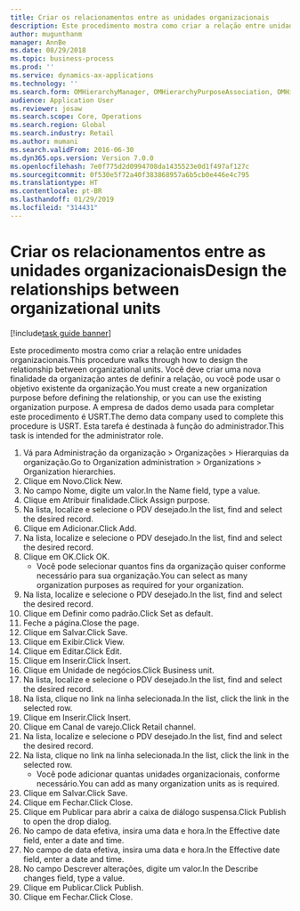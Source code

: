 ```yaml
---
title: Criar os relacionamentos entre as unidades organizacionais
description: Este procedimento mostra como criar a relação entre unidades organizacionais.
author: mugunthanm
manager: AnnBe
ms.date: 08/29/2018
ms.topic: business-process
ms.prod: ''
ms.service: dynamics-ax-applications
ms.technology: ''
ms.search.form: OMHierarchyManager, OMHierarchyPurposeAssociation, OMHierarchySelection, HierarchyDesigner, OMNodeSelection,  HierarchyPublishAndCloseForm
audience: Application User
ms.reviewer: josaw
ms.search.scope: Core, Operations
ms.search.region: Global
ms.search.industry: Retail
ms.author: mumani
ms.search.validFrom: 2016-06-30
ms.dyn365.ops.version: Version 7.0.0
ms.openlocfilehash: 7e0f775d2d0994708da1435523e0d1f497af127c
ms.sourcegitcommit: 0f530e5f72a40f383868957a6b5cb0e446e4c795
ms.translationtype: HT
ms.contentlocale: pt-BR
ms.lasthandoff: 01/29/2019
ms.locfileid: "314431"
---
```

# <a name="design-the-relationships-between-organizational-units"></a><span data-ttu-id="ff9ec-103">Criar os relacionamentos entre as unidades organizacionais</span><span class="sxs-lookup"><span data-stu-id="ff9ec-103">Design the relationships between organizational units</span></span>

[!include[task guide banner](../includes/task-guide-banner.md)]

<span data-ttu-id="ff9ec-104">Este procedimento mostra como criar a relação entre unidades organizacionais.</span><span class="sxs-lookup"><span data-stu-id="ff9ec-104">This procedure walks through how to design the relationship between organizational units.</span></span> <span data-ttu-id="ff9ec-105">Você deve criar uma nova finalidade da organização antes de definir a relação, ou você pode usar o objetivo existente da organização.</span><span class="sxs-lookup"><span data-stu-id="ff9ec-105">You must create a new organization purpose before defining the relationship, or you can use the existing organization purpose.</span></span> <span data-ttu-id="ff9ec-106">A empresa de dados demo usada para completar este procedimento é USRT.</span><span class="sxs-lookup"><span data-stu-id="ff9ec-106">The demo data company used to complete this procedure is USRT.</span></span> <span data-ttu-id="ff9ec-107">Esta tarefa é destinada à função do administrador.</span><span class="sxs-lookup"><span data-stu-id="ff9ec-107">This task is intended for the administrator role.</span></span>

1. <span data-ttu-id="ff9ec-108">Vá para Administração da organização > Organizações > Hierarquias da organização.</span><span class="sxs-lookup"><span data-stu-id="ff9ec-108">Go to Organization administration > Organizations > Organization hierarchies.</span></span>
2. <span data-ttu-id="ff9ec-109">Clique em Novo.</span><span class="sxs-lookup"><span data-stu-id="ff9ec-109">Click New.</span></span>
3. <span data-ttu-id="ff9ec-110">No campo Nome, digite um valor.</span><span class="sxs-lookup"><span data-stu-id="ff9ec-110">In the Name field, type a value.</span></span>
4. <span data-ttu-id="ff9ec-111">Clique em Atribuir finalidade.</span><span class="sxs-lookup"><span data-stu-id="ff9ec-111">Click Assign purpose.</span></span>
5. <span data-ttu-id="ff9ec-112">Na lista, localize e selecione o PDV desejado.</span><span class="sxs-lookup"><span data-stu-id="ff9ec-112">In the list, find and select the desired record.</span></span>
6. <span data-ttu-id="ff9ec-113">Clique em Adicionar.</span><span class="sxs-lookup"><span data-stu-id="ff9ec-113">Click Add.</span></span>
7. <span data-ttu-id="ff9ec-114">Na lista, localize e selecione o PDV desejado.</span><span class="sxs-lookup"><span data-stu-id="ff9ec-114">In the list, find and select the desired record.</span></span>
8. <span data-ttu-id="ff9ec-115">Clique em OK.</span><span class="sxs-lookup"><span data-stu-id="ff9ec-115">Click OK.</span></span>
    * <span data-ttu-id="ff9ec-116">Você pode selecionar quantos fins da organização quiser conforme necessário para sua organização.</span><span class="sxs-lookup"><span data-stu-id="ff9ec-116">You can select as many organization purposes as required for your organization.</span></span>  
9. <span data-ttu-id="ff9ec-117">Na lista, localize e selecione o PDV desejado.</span><span class="sxs-lookup"><span data-stu-id="ff9ec-117">In the list, find and select the desired record.</span></span>
10. <span data-ttu-id="ff9ec-118">Clique em Definir como padrão.</span><span class="sxs-lookup"><span data-stu-id="ff9ec-118">Click Set as default.</span></span>
11. <span data-ttu-id="ff9ec-119">Feche a página.</span><span class="sxs-lookup"><span data-stu-id="ff9ec-119">Close the page.</span></span>
12. <span data-ttu-id="ff9ec-120">Clique em Salvar.</span><span class="sxs-lookup"><span data-stu-id="ff9ec-120">Click Save.</span></span>
13. <span data-ttu-id="ff9ec-121">Clique em Exibir.</span><span class="sxs-lookup"><span data-stu-id="ff9ec-121">Click View.</span></span>
14. <span data-ttu-id="ff9ec-122">Clique em Editar.</span><span class="sxs-lookup"><span data-stu-id="ff9ec-122">Click Edit.</span></span>
15. <span data-ttu-id="ff9ec-123">Clique em Inserir.</span><span class="sxs-lookup"><span data-stu-id="ff9ec-123">Click Insert.</span></span>
16. <span data-ttu-id="ff9ec-124">Clique em Unidade de negócios.</span><span class="sxs-lookup"><span data-stu-id="ff9ec-124">Click Business unit.</span></span>
17. <span data-ttu-id="ff9ec-125">Na lista, localize e selecione o PDV desejado.</span><span class="sxs-lookup"><span data-stu-id="ff9ec-125">In the list, find and select the desired record.</span></span>
18. <span data-ttu-id="ff9ec-126">Na lista, clique no link na linha selecionada.</span><span class="sxs-lookup"><span data-stu-id="ff9ec-126">In the list, click the link in the selected row.</span></span>
19. <span data-ttu-id="ff9ec-127">Clique em Inserir.</span><span class="sxs-lookup"><span data-stu-id="ff9ec-127">Click Insert.</span></span>
20. <span data-ttu-id="ff9ec-128">Clique em Canal de varejo.</span><span class="sxs-lookup"><span data-stu-id="ff9ec-128">Click Retail channel.</span></span>
21. <span data-ttu-id="ff9ec-129">Na lista, localize e selecione o PDV desejado.</span><span class="sxs-lookup"><span data-stu-id="ff9ec-129">In the list, find and select the desired record.</span></span>
22. <span data-ttu-id="ff9ec-130">Na lista, clique no link na linha selecionada.</span><span class="sxs-lookup"><span data-stu-id="ff9ec-130">In the list, click the link in the selected row.</span></span>
    * <span data-ttu-id="ff9ec-131">Você pode adicionar quantas unidades organizacionais, conforme necessário.</span><span class="sxs-lookup"><span data-stu-id="ff9ec-131">You can add as many organization units as is required.</span></span>  
23. <span data-ttu-id="ff9ec-132">Clique em Salvar.</span><span class="sxs-lookup"><span data-stu-id="ff9ec-132">Click Save.</span></span>
24. <span data-ttu-id="ff9ec-133">Clique em Fechar.</span><span class="sxs-lookup"><span data-stu-id="ff9ec-133">Click Close.</span></span>
25. <span data-ttu-id="ff9ec-134">Clique em Publicar para abrir a caixa de diálogo suspensa.</span><span class="sxs-lookup"><span data-stu-id="ff9ec-134">Click Publish to open the drop dialog.</span></span>
26. <span data-ttu-id="ff9ec-135">No campo de data efetiva, insira uma data e hora.</span><span class="sxs-lookup"><span data-stu-id="ff9ec-135">In the Effective date field, enter a date and time.</span></span>
27. <span data-ttu-id="ff9ec-136">No campo de data efetiva, insira uma data e hora.</span><span class="sxs-lookup"><span data-stu-id="ff9ec-136">In the Effective date field, enter a date and time.</span></span>
28. <span data-ttu-id="ff9ec-137">No campo Descrever alterações, digite um valor.</span><span class="sxs-lookup"><span data-stu-id="ff9ec-137">In the Describe changes field, type a value.</span></span>
29. <span data-ttu-id="ff9ec-138">Clique em Publicar.</span><span class="sxs-lookup"><span data-stu-id="ff9ec-138">Click Publish.</span></span>
30. <span data-ttu-id="ff9ec-139">Clique em Fechar.</span><span class="sxs-lookup"><span data-stu-id="ff9ec-139">Click Close.</span></span>

